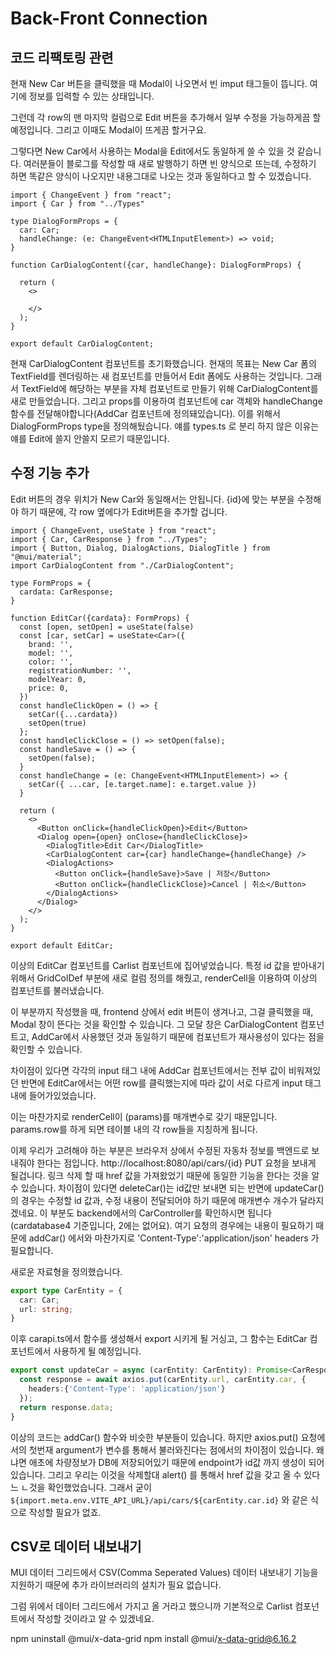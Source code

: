 # Back-Front Connection

## 코드 리팩토링 관련
현재 New Car 버튼을 클릭했을 때 Modal이 나오면서 빈 imput 태그들이 뜹니다. 여기에 정보를 입력할 수 있는 상태입니다.

그런데 각 row의 맨 마지막 컬럼으로 Edit 버튼을 추가해서 일부 수정을 가능하게끔 할 예정입니다. 그리고 이때도 Modal이 뜨게끔 할거구요.

그렇다면 New Car에서 사용하는 Modal을 Edit에서도 동일하게 쓸 수 있을 것 같습니다. 여러분들이 블로그를 작성할 때 새로 발행하기 하면 빈 양식으로 뜨는데, 수정하기 하면 똑같은 양식이 나오지만 내용그대로 나오는 것과 동일하다고 할 수 있겠습니다.

```tsx
import { ChangeEvent } from "react";
import { Car } from "../Types"

type DialogFormProps = {
  car: Car;
  handleChange: (e: ChangeEvent<HTMLInputElement>) => void; 
}

function CarDialogContent({car, handleChange}: DialogFormProps) {
  
  return (
    <>
      
    </>
  );
}

export default CarDialogContent;
```
현재 CarDialogContent 컴포넌트를 초기화했습니다.
현재의 목표는 New Car 폼의 TextField를 렌더링하는 새 컴포넌트를 만들어서 Edit 폼에도 사용하는 것입니다.
그래서 TextField에 해당하는 부분을 자체 컴포넌트로 만들기 위해 CarDialogContent를 새로 만들었습니다. 그리고 props를 이용하여 컴포넌트에 car 객체와 handleChange 함수를 전달해야합니다(AddCar 컴포넌트에 정의돼있습니다). 이를 위해서 DialogFormProps type을 정의해뒀습니다. 얘를 types.ts 로 분리 하지 않은 이유는 얘를 Edit에 쓸지 안쓸지 모르기 때문입니다.

## 수정 기능 추가
Edit 버튼의 경우 위치가 New Car와 동일해서는 안됩니다. {id}에 맞는 부분을 수정해야 하기 때문에, 각 row 옆에다가 Edit버튼을 추가할 겁니다.
```tsx
import { ChangeEvent, useState } from "react";
import { Car, CarResponse } from "../Types";
import { Button, Dialog, DialogActions, DialogTitle } from "@mui/material";
import CarDialogContent from "./CarDialogContent";

type FormProps = {
  cardata: CarResponse;
}

function EditCar({cardata}: FormProps) {
  const [open, setOpen] = useState(false)
  const [car, setCar] = useState<Car>({
    brand: '',
    model: '',
    color: '',
    registrationNumber: '',
    modelYear: 0,
    price: 0,
  })
  const handleClickOpen = () => {
    setCar({...cardata})
    setOpen(true)
  };
  const handleClickClose = () => setOpen(false);
  const handleSave = () => {
    setOpen(false);
  }
  const handleChange = (e: ChangeEvent<HTMLInputElement>) => {
    setCar({ ...car, [e.target.name]: e.target.value })
  }

  return (
    <>
      <Button onClick={handleClickOpen}>Edit</Button>
      <Dialog open={open} onClose={handleClickClose}>
        <DialogTitle>Edit Car</DialogTitle>
        <CarDialogContent car={car} handleChange={handleChange} />
        <DialogActions>
          <Button onClick={handleSave}>Save | 저장</Button>
          <Button onClick={handleClickClose}>Cancel | 취소</Button>
        </DialogActions>
      </Dialog>
    </>
  );
}

export default EditCar;
```
이상의 EditCar 컴포넌트를 Carlist 컴포넌트에 집어넣었습니다. 특정 id 값을 받아내기 위해서 GridColDef 부분에 새로 컬럼 정의를 해줬고, renderCell을 이용하여 이상의 컴포넌트를 불러냈습니다.

이 부분까지 작성했을 때, frontend 상에서 edit 버튼이 생겨나고, 그걸 클릭했을 때, Modal 창이 뜬다는 것을 확인할 수 있습니다. 그 모달 창은 CarDialogContent 컴포넌트고, AddCar에서 사용했던 것과 동일하기 때문에 컴포넌트가 재사용성이 있다는 점을 확인할 수 있습니다.

차이점이 있다면 각각의 input 태그 내에 AddCar 컴포넌트에서는 전부 값이 비워져있던 반면에 EditCar에서는 어떤 row를 클릭했는지에 따라 값이 서로 다르게 input 태그 내에 들어가있었습니다.

이는 마찬가지로 renderCell이 (params)를 매개변수로 갖기 때문입니다. params.row를 하게 되면 테이블 내의 각 row들을 지칭하게 됩니다.

이제 우리가 고려해야 하는 부분은 브라우저 상에서 수정된 자동차 정보를 백엔드로 보내줘야 한다는 점입니다. http://localhost:8080/api/cars/{id} PUT 요청을 보내게 될겁니다. 링크 삭제 할 때 href 값을 가져왔었기 때문에 동일한 기능을 한다는 것을 알 수 있습니다.
차이점이 있다면 deleteCar()는 id값만 보내면 되는 반면에 updateCar()의 경우는 수정할 id 값과, 수정 내용이 전달되어야 하기 때문에 매개변수 개수가 달라지겠네요. 이 부분도 backend에서의 CarController를 확인하시면 됩니다(cardatabase4 기준입니다, 2에는 없어요).
여기 요청의 경우에는 내용이 필요하기 때문에 addCar() 에서와 마찬가지로 'Content-Type':'application/json' headers 가 필요합니다.

새로운 자료형을 정의했습니다.
```ts
export type CarEntity = {
  car: Car;
  url: string;
}
```
이후 carapi.ts에서 함수를 생성해서 export 시키게 될 거싱고, 그 함수는 EditCar 컴포넌트에서 사용하게 될 예정입니다.

```ts
export const updateCar = async (carEntity: CarEntity): Promise<CarResponse> => {
  const response = await axios.put(carEntity.url, carEntity.car, {
    headers:{'Content-Type': 'application/json'}
  });
  return response.data;
}
```
이상의 코드는 addCar() 함수와 비슷한 부분들이 있습니다. 하지만 axios.put() 요청에서의 첫번재 argument가 변수를 통해서 불러와진다는 점에서의 차이점이 있습니다. 왜냐면 애초에 차량정보가 DB에 저장되어있기 때문에 endpoint가 id값 까지 생성이 되어있습니다. 그리고 우리는 이것을 삭제할대 alert() 를 통해서 href 값을 갖고 올 수 있다느 ㄴ것을 확인했었습니다. 그래서 굳이 `${import.meta.env.VITE_API_URL}/api/cars/${carEntity.car.id}` 와 같은 식으로 작성할 필요가 없죠.

## CSV로 데이터 내보내기
MUI 데이터 그리드에서 CSV(Comma Seperated Values) 데이터 내보내기 기능을 지원하기 때문에 추가 라이브러리의 설치가 필요 없습니다.

그럼 위에서 데이터 그리드에서 가지고 올 거라고 했으니까 기본적으로  Carlist 컴포넌트에서 작성할 것이라고 알 수 있겠네요.

npm uninstall @mui/x-data-grid
npm install @mui/x-data-grid@6.16.2